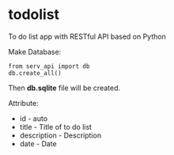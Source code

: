# todolist
To do list app with RESTful API based on Python

Make Database:

    from serv_api import db
    db.create_all()

Then **db.sqlite** file will be created. 

Attribute:
- id - auto
- title - Title of to do list
- description - Description
- date - Date
